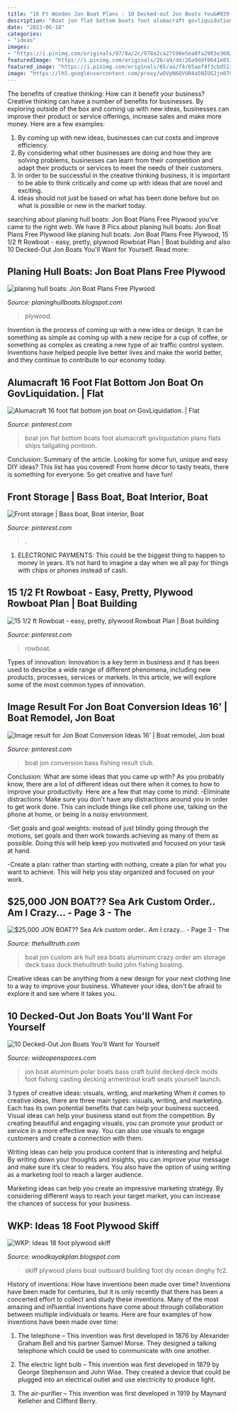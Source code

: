 ```yaml
---
title: "16 Ft Wooden Jon Boat Plans : 10 Decked-out Jon Boats You&#039;ll Want For Yourself"
description: "Boat jon flat bottom boats foot alumacraft govliquidation plans flats ships tailgating pontoon"
date: "2023-06-18"
categories:
- "ideas"
images:
- "https://i.pinimg.com/originals/97/8a/2c/978a2ca27598e5ea0fa2903e36029c00.jpg"
featuredImage: "https://i.pinimg.com/originals/26/a9/dd/26a9ddf0641e85119c795ca137778068.jpg"
featured_image: "https://i.pinimg.com/originals/65/aa/f4/65aaf4f3cbd513687a5180b9caa79fda.jpg"
image: "https://lh5.googleusercontent.com/proxy/wOVpN6QVU04a5NIUGJjn07GGGxbJIRMc7q4hmEraQDKigZ-trlhGARZehza4x9Z-OEky30vCVyuq6pJjZlcgGATdc8uXDnR2=w1200-h630-pd"
---
```



The benefits of creative thinking: How can it benefit your business?
Creative thinking can have a number of benefits for businesses. By exploring outside of the box and coming up with new ideas, businesses can improve their product or service offerings, increase sales and make more money. Here are a few examples:
1. By coming up with new ideas, businesses can cut costs and improve efficiency.
2. By considering what other businesses are doing and how they are solving problems, businesses can learn from their competition and adapt their products or services to meet the needs of their customers.
3. In order to be successful in the creative thinking business, it is important to be able to think critically and come up with ideas that are novel and exciting.
4. Ideas should not just be based on what has been done before but on what is possible or new in the market today.

	

		
searching about planing hull boats: Jon Boat Plans Free Plywood you've came to the right web. We have 8 Pics about planing hull boats: Jon Boat Plans Free Plywood like planing hull boats: Jon Boat Plans Free Plywood, 15 1/2 ft Rowboat - easy, pretty, plywood Rowboat Plan | Boat building and also 10 Decked-Out Jon Boats You&#039;ll Want for Yourself. Read more:
		
    
## Planing Hull Boats: Jon Boat Plans Free Plywood

<img loading=lazy src="https://lh5.googleusercontent.com/proxy/wOVpN6QVU04a5NIUGJjn07GGGxbJIRMc7q4hmEraQDKigZ-trlhGARZehza4x9Z-OEky30vCVyuq6pJjZlcgGATdc8uXDnR2=w1200-h630-pd" onerror="this.onerror=null;this.src='https://tse3.mm.bing.net/th?id=OIP.gjJz-iGRM7M5A11PUOhfIgHaD4&amp;pid=15.1';" alt="planing hull boats: Jon Boat Plans Free Plywood">

_Source: planinghullboats.blogspot.com_

>plywood. 

	

Invention is the process of coming up with a new idea or design. It can be something as simple as coming up with a new recipe for a cup of coffee, or something as complex as creating a new type of air traffic control system. Inventions have helped people live better lives and make the world better, and they continue to contribute to our economy today.

    
## Alumacraft 16 Foot Flat Bottom Jon Boat On GovLiquidation. | Flat

<img loading=lazy src="https://i.pinimg.com/originals/65/aa/f4/65aaf4f3cbd513687a5180b9caa79fda.jpg" onerror="this.onerror=null;this.src='https://tse4.mm.bing.net/th?id=OIP.eca0qamD7JiNUduLf6p-1gHaFj&amp;pid=15.1';" alt="Alumacraft 16 foot flat bottom jon boat on GovLiquidation. | Flat">

_Source: pinterest.com_

>boat jon flat bottom boats foot alumacraft govliquidation plans flats ships tailgating pontoon. 

	

Conclusion: Summary of the article.
Looking for some fun, unique and easy DIY ideas? This list has you covered! From home décor to tasty treats, there is something for everyone. So get creative and have fun!

    
## Front Storage | Bass Boat, Boat Interior, Boat

<img loading=lazy src="https://i.pinimg.com/originals/26/a9/dd/26a9ddf0641e85119c795ca137778068.jpg" onerror="this.onerror=null;this.src='https://tse2.mm.bing.net/th?id=OIP.ouDiIhftZe0Y8tFAw1HptAHaEs&amp;pid=15.1';" alt="Front storage | Bass boat, Boat interior, Boat">

_Source: pinterest.com_

>. 

	

1. ELECTRONIC PAYMENTS: This could be the biggest thing to happen to money in years. It’s not hard to imagine a day when we all pay for things with chips or phones instead of cash. 

    
## 15 1/2 Ft Rowboat - Easy, Pretty, Plywood Rowboat Plan | Boat Building

<img loading=lazy src="https://i.pinimg.com/originals/0a/79/14/0a791420abbf1550f993d21ba347942f.jpg" onerror="this.onerror=null;this.src='https://tse2.mm.bing.net/th?id=OIP.swDPX6Of6E68fsTIiiY9OQHaJ5&amp;pid=15.1';" alt="15 1/2 ft Rowboat - easy, pretty, plywood Rowboat Plan | Boat building">

_Source: pinterest.com_

>rowboat. 

	

Types of innovation:
Innovation is a key term in business and it has been used to describe a wide range of different phenomena, including new products, processes, services or markets. In this article, we will explore some of the most common types of innovation.

    
## Image Result For Jon Boat Conversion Ideas 16&#039; | Boat Remodel, Jon Boat

<img loading=lazy src="https://i.pinimg.com/originals/97/8a/2c/978a2ca27598e5ea0fa2903e36029c00.jpg" onerror="this.onerror=null;this.src='https://tse4.mm.bing.net/th?id=OIP.7rJFQiy9GBoDfzDJgnjd9QHaFj&amp;pid=15.1';" alt="Image result for Jon Boat Conversion Ideas 16&#039; | Boat remodel, Jon boat">

_Source: pinterest.com_

>boat jon conversion bass fishing result club. 

	

Conclusion: What are some ideas that you came up with?
As you probably know, there are a lot of different ideas out there when it comes to how to improve your productivity. Here are a few that may come to mind:
-Eliminate distractions: Make sure you don't have any distractions around you in order to get work done. This can include things like cell phone use, talking on the phone at home, or being in a noisy environment.

-Set goals and goal weights: instead of just blindly going through the motions, set goals and then work towards achieving as many of them as possible. Doing this will help keep you motivated and focused on your task at hand.

-Create a plan: rather than starting with nothing, create a plan for what you want to achieve. This will help you stay organized and focused on your work.

    
## $25,000 JON BOAT?? Sea Ark Custom Order.. Am I Crazy... - Page 3 - The

<img loading=lazy src="https://www.thehulltruth.com/attachment.php?attachmentid=309981&amp;stc=1&amp;d=1362611931" onerror="this.onerror=null;this.src='https://tse3.mm.bing.net/th?id=OIP.RL-q8J8cCTnacc1eor-22QHaJ4&amp;pid=15.1';" alt="$25,000 JON BOAT?? Sea Ark custom order.. Am I crazy... - Page 3 - The">

_Source: thehulltruth.com_

>boat jon custom ark hull sea boats aluminum crazy order am storage deck bass duck thehulltruth build john fishing boating. 

	

Creative ideas can be anything from a new design for your next clothing line to a way to improve your business. Whatever your idea, don't be afraid to explore it and see where it takes you.

    
## 10 Decked-Out Jon Boats You&#039;ll Want For Yourself

<img loading=lazy src="http://cdn0.wideopenspaces.com/wp-content/uploads/2017/02/rig3.jpg" onerror="this.onerror=null;this.src='https://tse3.mm.bing.net/th?id=OIP.182Go3-uDnqsQiC-uXL2kgHaFj&amp;pid=15.1';" alt="10 Decked-Out Jon Boats You&#039;ll Want for Yourself">

_Source: wideopenspaces.com_

>jon boat aluminum polar boats bass craft build decked deck mods foot fishing casting decking armentrout kraft seats yourself launch. 

	

3 types of creative ideas: visuals, writing, and marketing
When it comes to creative ideas, there are three main types: visuals, writing, and marketing. Each has its own potential benefits that can help your business succeed.
Visual ideas can help your business stand out from the competition. By creating beautiful and engaging visuals, you can promote your product or service in a more effective way. You can also use visuals to engage customers and create a connection with them.

Writing ideas can help you produce content that is interesting and helpful. By writing down your thoughts and insights, you can improve your message and make sure it’s clear to readers. You also have the option of using writing as a marketing tool to reach a larger audience.

Marketing ideas can help you create an impressive marketing strategy. By considering different ways to reach your target market, you can increase the chances of success for your business.

    
## WKP: Ideas 18 Foot Plywood Skiff

<img loading=lazy src="https://lh3.googleusercontent.com/proxy/C5ucWkdDWJSkzuCz96sVremj2e44DrnGXM1nPNa93GBnJ8TnTf-CvvQzw8UFEaM9roEl_yZlyLkQczwu-IYkRgzWVw0Yp_s_o2pBueeL0hN0-DmqEjT0AgahAewXcA=w1200-h630-p-k-no-nu" onerror="this.onerror=null;this.src='https://tse3.mm.bing.net/th?id=OIP.qmvlqM_3INrWiEj4OnSh2gEgDY&amp;pid=15.1';" alt="WKP: Ideas 18 foot plywood skiff">

_Source: woodkayakplan.blogspot.com_

>skiff plywood plans boat outboard building foot diy ocean dinghy fc2. 

	

History of inventions: How have inventions been made over time?
Inventions have been made for centuries, but it is only recently that there has been a concerted effort to collect and study these inventions. Many of the most amazing and influential inventions have come about through collaboration between multiple individuals or teams. Here are four examples of how inventions have been made over time:

1) The telephone – This invention was first developed in 1876 by Alexander Graham Bell and his partner Samuel Morse. They designed a talking telephone which could be used to communicate with one another.

2) The electric light bulb – This invention was first developed in 1879 by George Stephenson and John Wise. They created a device that could be plugged into an electrical outlet and use electricity to produce light.

3) The air-purifier – This invention was first developed in 1919 by Maynard Kelleher and Clifford Berry.

